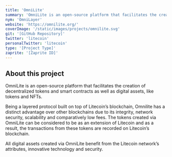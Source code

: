 ```yaml
---
title: 'OmniLite'
summary: 'OmniLite is an open-source platform that facilitates the creation of decentralized tokens and smart contracts as well as digital assets, like tokens and NFTs.'
nym: 'OmniLayer'
website: 'https://omnilite.org/'
coverImage: '/static/images/projects/omnilite.svg'
git: '[GitHub Repository]'
twitter: 'litecoin'
personalTwitter: 'litecoin'
type: '[Project Type]'
zaprite: '[Zaprite ID]'
---
```


## About this project

OmniLite is an open-source platform that facilitates the creation of decentralized tokens and smart contracts as well as digital assets, like tokens and NFTs.

Being a layered protocol built on top of Litecoin’s blockchain, Omnilite has a distinct advantage over other blockchains due to its integrity, network security, scalability and comparatively low fees. The tokens created via OmniLite can be considered to be as an extension of Litecoin and as a result, the transactions from these tokens are recorded on Litecoin’s blockchain.

All digital assets created via OmniLite benefit from the Litecoin network’s attributes, innovative technology and security.